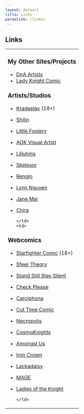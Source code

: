 ```yaml
---
layout: default
title: Links
permalink: /links/
---
```

## Links

<table>
  <tr>
    <td>

 ### My Other Sites/Projects

- [DnA Artists](http://www.dnaartists.net)  
- [Lady Knight Comic](http://ladyknightcomic.tumblr.com)

### Artists/Studios

- [Kradeelav](https://www.kradeelav.com/) (18+)  
- [Shilin](https://shilinhuang.com/)  
- [Little Foolery](https://www.littlefoolery.com/)  
- [AOK Visual Artist](https://aokvisualartist.com/)  
- [Liliuhms](https://liliuhms.com/)  
- [Skelesor](https://skelesor.com/)  
- [Rengin](https://www.rengintumer.com/?utm_source=substack&utm_medium=email)  
- [Lynn Nguyen](http://www.teeething.com/)  
- [Jane Mai](https://www.janemai.co/)  
- [Chira](https://www.jaydaitkaci.com/)
      
      </td>
      <td>
        
### Webcomics
  
- [Starfighter Comic](http://starfightercomic.com/) (18+)  
- [Sfeer Theory](https://sfeertheory.com/)  
- [Stand Still Stay Silent](http://www.sssscomic.com/)  
- [Check Please](https://omgcheckplease.tumblr.com/)  
- [Carciphona](https://carciphona.com/)  
- [Cut Time Comic](https://www.cuttimecomic.com/)  
- [Necropolis](https://necropoliscomic.tumblr.com/)  
- [CosmoKnights](https://www.cosmoknights.space/book-one)  
- [Amongst Us](https://amongstuscomic.com/)  
- [Iron Crown](https://ironcrown.kradeelav.com/)  
- [Lackadaisy](https://lackadaisy.foxprints.com/)  
- [MAGE](https://magecomic.com/)  
- [Ladies of the Knight](https://ladiesoftheknightcomic.com/)
        
      </td>
  </tr>
</table>

